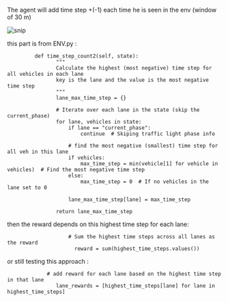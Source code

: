 

The agent will add time step +(-1) each time he is seen in the env (window of 30 m) 


![snip](https://github.com/user-attachments/assets/7b7ef096-d9dd-44a7-980c-05f80babfb51)


this part is from ENV.py :

             def time_step_count2(self, state):
                    """
                    Calculate the highest (most negative) time step for all vehicles in each lane
                    key is the lane and the value is the most negative time step
                    """
                    lane_max_time_step = {}
            
                    # Iterate over each lane in the state (skip the current_phase)
                    for lane, vehicles in state:
                        if lane == "current_phase":
                            continue  # Skiping traffic light phase info
            
                        # find the most negative (smallest) time step for all veh in this lane
                        if vehicles:
                            max_time_step = min(vehicle[1] for vehicle in vehicles)  # Find the most negative time step
                        else:
                            max_time_step = 0  # If no vehicles in the lane set to 0
            
                        lane_max_time_step[lane] = max_time_step
            
                    return lane_max_time_step


then the reward depends on this highest time step for each lane:

                        # Sum the highest time steps across all lanes as the reward
                          reward = sum(highest_time_steps.values())


or still testing this approach : 

                 # add reward for each lane based on the highest time step in that lane
                    lane_rewards = [highest_time_steps[lane] for lane in highest_time_steps]
